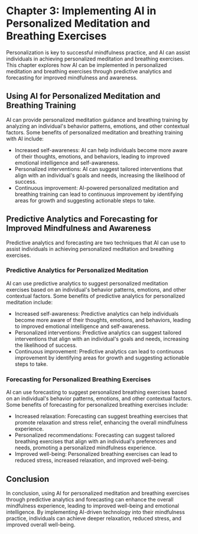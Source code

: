 Chapter 3: Implementing AI in Personalized Meditation and Breathing Exercises
=============================================================================

Personalization is key to successful mindfulness practice, and AI can assist individuals in achieving personalized meditation and breathing exercises. This chapter explores how AI can be implemented in personalized meditation and breathing exercises through predictive analytics and forecasting for improved mindfulness and awareness.

Using AI for Personalized Meditation and Breathing Training
-----------------------------------------------------------

AI can provide personalized meditation guidance and breathing training by analyzing an individual's behavior patterns, emotions, and other contextual factors. Some benefits of personalized meditation and breathing training with AI include:

* Increased self-awareness: AI can help individuals become more aware of their thoughts, emotions, and behaviors, leading to improved emotional intelligence and self-awareness.
* Personalized interventions: AI can suggest tailored interventions that align with an individual's goals and needs, increasing the likelihood of success.
* Continuous improvement: AI-powered personalized meditation and breathing training can lead to continuous improvement by identifying areas for growth and suggesting actionable steps to take.

Predictive Analytics and Forecasting for Improved Mindfulness and Awareness
---------------------------------------------------------------------------

Predictive analytics and forecasting are two techniques that AI can use to assist individuals in achieving personalized meditation and breathing exercises.

### Predictive Analytics for Personalized Meditation

AI can use predictive analytics to suggest personalized meditation exercises based on an individual's behavior patterns, emotions, and other contextual factors. Some benefits of predictive analytics for personalized meditation include:

* Increased self-awareness: Predictive analytics can help individuals become more aware of their thoughts, emotions, and behaviors, leading to improved emotional intelligence and self-awareness.
* Personalized interventions: Predictive analytics can suggest tailored interventions that align with an individual's goals and needs, increasing the likelihood of success.
* Continuous improvement: Predictive analytics can lead to continuous improvement by identifying areas for growth and suggesting actionable steps to take.

### Forecasting for Personalized Breathing Exercises

AI can use forecasting to suggest personalized breathing exercises based on an individual's behavior patterns, emotions, and other contextual factors. Some benefits of forecasting for personalized breathing exercises include:

* Increased relaxation: Forecasting can suggest breathing exercises that promote relaxation and stress relief, enhancing the overall mindfulness experience.
* Personalized recommendations: Forecasting can suggest tailored breathing exercises that align with an individual's preferences and needs, promoting a personalized mindfulness experience.
* Improved well-being: Personalized breathing exercises can lead to reduced stress, increased relaxation, and improved well-being.

Conclusion
----------

In conclusion, using AI for personalized meditation and breathing exercises through predictive analytics and forecasting can enhance the overall mindfulness experience, leading to improved well-being and emotional intelligence. By implementing AI-driven technology into their mindfulness practice, individuals can achieve deeper relaxation, reduced stress, and improved overall well-being.
